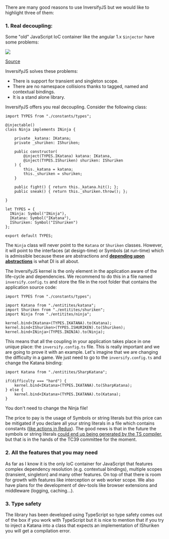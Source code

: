 There are many good reasons to use InversifyJS but we would like to highlight three of them:

### 1. Real decoupling:

Some "old" JavaScript IoC container like the angular 1.x `$injector` have some problems:

![](http://i.imgur.com/Y2lRw4N.png)

[Source](https://angular.io/docs/ts/latest/guide/dependency-injection.html)

InversifyJS solves these problems:

- There is support for transient and singleton scope.
- There are no namespace collisions thanks to tagged, named and contextual bindings.
- It is a stand alone library.



InversifyJS offers you real decoupling. Consider the following class:

```
import TYPES from "./constants/types";

@injectable()
class Ninja implements INinja {

    private _katana: IKatana;
    private _shuriken: IShuriken;

    public constructor(
        @inject(TYPES.IKatana) katana: IKatana,
        @inject(TYPES.IShuriken) shuriken: IShuriken
    ) {
        this._katana = katana;
        this._shuriken = shuriken;
    }

    public fight() { return this._katana.hit(); };
    public sneak() { return this._shuriken.throw(); };

}
```
```
let TYPES = {
  INinja: Symbol("INinja"),
  IKatana: Symbol("IKatana"),
  IShuriken: Symbol("IShuriken")
};

export default TYPES;
```

The `Ninja` class will never point to the `Katana` or `Shuriken` classes. However, 
it will point to the interfaces (at design-time) or Symbols (at run-time) which is 
admissible because these are abstractions and 
[**depending upon abstractions**](https://en.wikipedia.org/wiki/Dependency_inversion_principle) 
is what DI is all about.

The InversifyJS kernel is the only element in the application aware of the life-cycle and dependencies. 
We recommend to do this in a file named `inversify.config.ts` and store the file in the root folder 
that contains the application source code:

    import TYPES from "./constants/types";

    import Katana from "./entitites/katana";
    import Shuriken from "./entitites/shuriken";
    import Ninja from "./entitites/ninja";

    kernel.bind<IKatana>(TYPES.IKATANA).to(Katana);
    kernel.bind<IShuriken>(TYPES.ISHURIKEN).to(Shuriken);
    kernel.bind<INinja>(TYPES.ININJA).to(Ninja);

This means that all the coupling in your application takes place in one unique place: the `inversify.config.ts` file. 
This is really important and we are going to prove it with an example. 
Let's imagine that we are changing the difficulty in a game. 
We just need to go to the `inversify.config.ts` and change the Katana binding:

    import Katana from "./entitites/SharpKatana";

    if(difficulty === "hard") {
        kernel.bind<IKatana>(TYPES.IKATANA).to(SharpKatana);
    } else {
        kernel.bind<IKatana>(TYPES.IKATANA).to(Katana);
    }

You don't need to change the Ninja file!

The price to pay is the usage of Symbols or string literals but this price can be mitigated if you declare all your 
string literals in a file which contains constants 
([like actions in Redux](https://github.com/reactjs/redux/blob/master/examples/todomvc/constants/ActionTypes.js)). 
The good news is that in the future the symbols or string literals 
[could end up being generated by the TS compiler](https://github.com/Microsoft/TypeScript/issues/2577), but 
that is in the hands of the TC39 committee for the moment.

### 2. All the features that you may need
As far as I know it is the only IoC container for JavaScript that features complex dependency 
resolution (e.g. contextual bindings), multiple scopes (transient, singleton) and many other features. 
On top of that there is room for growth with features like interception or web worker scope. 
We also have plans for the development of dev-tools like browser extensions and middleware (logging, caching...). 

### 3. Type safety
The library has been developed using TypeScript so type safety comes out of the box if you work 
with TypeScript but it is nice to mention that if you try to inject a Katana into a class that 
expects an implementation of IShuriken you will get a compilation error.
